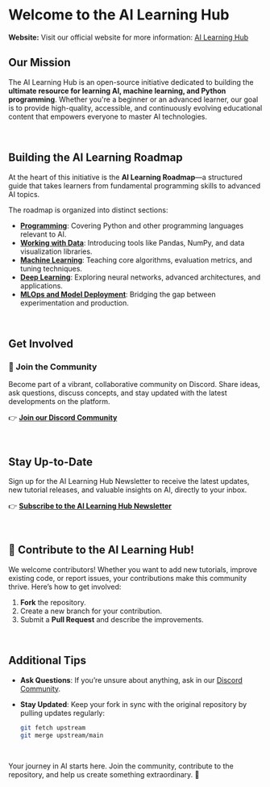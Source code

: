 # Welcome to the AI Learning Hub

**Website:** Visit our official website for more information: [AI Learning Hub](https://ailearninghub.io)



## **Our Mission**

The AI Learning Hub is an open-source initiative dedicated to building the **ultimate resource for learning AI, machine learning, and Python programming**. Whether you're a beginner or an advanced learner, our goal is to provide high-quality, accessible, and continuously evolving educational content that empowers everyone to master AI technologies.

<br>

## **Building the AI Learning Roadmap**

At the heart of this initiative is the **AI Learning Roadmap**—a structured guide that takes learners from fundamental programming skills to advanced AI topics.

The roadmap is organized into distinct sections:

- **[Programming](https://github.com/dankornas/ailearninghub/blob/main/ai_learning_roadmap/programming)**: Covering Python and other programming languages relevant to AI.
- **[Working with Data](https://github.com/dankornas/ailearninghub/blob/main/ai_learning_roadmap/working_with_data)**: Introducing tools like Pandas, NumPy, and data visualization libraries.
- **[Machine Learning](https://github.com/dankornas/ailearninghub/blob/main/ai_learning_roadmap/machine_learning)**: Teaching core algorithms, evaluation metrics, and tuning techniques.
- **[Deep Learning](https://github.com/dankornas/ailearninghub/blob/main/ai_learning_roadmap/deep_learning)**: Exploring neural networks, advanced architectures, and applications.
- **[MLOps and Model Deployment](https://github.com/dankornas/ailearninghub/blob/main/ai_learning_roadmap/mlops_deployment)**: Bridging the gap between experimentation and production.

<br>

## **Get Involved**

### **💬 Join the Community**

Become part of a vibrant, collaborative community on Discord. Share ideas, ask questions, discuss concepts, and stay updated with the latest developments on the platform.

👉 **[Join our Discord Community](https://discord.gg/VQCSmfWvm6)**

<br>

## **Stay Up-to-Date**

Sign up for the AI Learning Hub Newsletter to receive the latest updates, new tutorial releases, and valuable insights on AI, directly to your inbox.

👉 **[Subscribe to the AI Learning Hub Newsletter](https://dankornas.substack.com/subscribe)**

<br>

## 📢 Contribute to the AI Learning Hub!
We welcome contributors! Whether you want to add new tutorials, improve existing code, or report issues, your contributions make this community thrive. Here’s how to get involved:
1. **Fork** the repository.
2. Create a new branch for your contribution.
3. Submit a **Pull Request** and describe the improvements.

<br>

## **Additional Tips**

- **Ask Questions**: If you’re unsure about anything, ask in our [Discord Community](https://discord.gg/VQCSmfWvm6).
- **Stay Updated**: Keep your fork in sync with the original repository by pulling updates regularly:

    ```bash
    git fetch upstream
    git merge upstream/main
    ```

<br>

Your journey in AI starts here. Join the community, contribute to the repository, and help us create something extraordinary. 🚀
